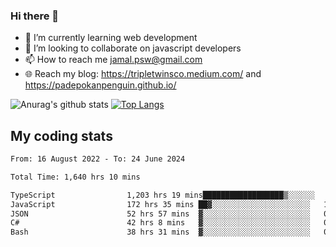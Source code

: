 ### Hi there 👋

<!--
**padepokanpenguin/padepokanpenguin** is a ✨ _special_ ✨ repository because its `README.md` (this file) appears on your GitHub profile.
-->

- 🌱 I’m currently learning  web development
- 👯 I’m looking to collaborate on javascript developers
- 📫 How to reach me jamal.psw@gmail.com
- 🌐 Reach my blog:
   https://tripletwinsco.medium.com/ and
   https://padepokanpenguin.github.io/

![Anurag's github stats](https://github-readme-stats.vercel.app/api?username=padepokanpenguin&count_private=true&disable_animations=false&show_icons=true&theme=default)
[![Top Langs](https://github-readme-stats.vercel.app/api/top-langs/?username=padepokanpenguin&theme=default&layout=compact)](https://github.com/padepokanpenguin)

## My coding stats

<!--START_SECTION:waka-->

```txt
From: 16 August 2022 - To: 24 June 2024

Total Time: 1,640 hrs 10 mins

TypeScript                1,203 hrs 19 mins██████████████████▒░░░░░░   73.37 %
JavaScript                172 hrs 35 mins ██▓░░░░░░░░░░░░░░░░░░░░░░   10.52 %
JSON                      52 hrs 57 mins  ▓░░░░░░░░░░░░░░░░░░░░░░░░   03.23 %
C#                        42 hrs 8 mins   ▓░░░░░░░░░░░░░░░░░░░░░░░░   02.57 %
Bash                      38 hrs 31 mins  ▓░░░░░░░░░░░░░░░░░░░░░░░░   02.35 %
```

<!--END_SECTION:waka-->


